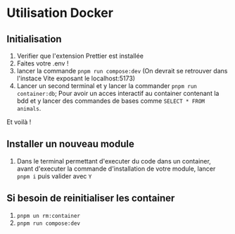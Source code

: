 # Utilisation Docker

## Initialisation

1. Verifier que l'extension Prettier est installée
2. Faites votre .env !
3. lancer la commande `pnpm run compose:dev` (On devrait se retrouver dans l'instace Vite exposant le localhost:5173)
4. Lancer un second terminal et y lancer la commander `pnpm run container:db`; Pour avoir un acces interactif au container contenant la bdd et y lancer des commandes de bases comme `SELECT * FROM animals`.

Et voilà !

## Installer un nouveau module

1. Dans le terminal permettant d'executer du code dans un container, avant d'executer la commande d'installation de votre module, lancer `pnpm i` puis valider avec `Y`

## Si besoin de reinitialiser les container

1. `pnpm un rm:container`
2. `pnpm run compose:dev`
